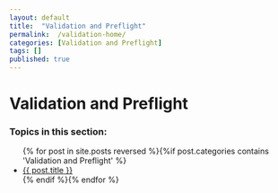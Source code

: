 ```yaml
---
layout: default
title:  "Validation and Preflight"
permalink:  /validation-home/
categories: [Validation and Preflight]
tags: []
published: true
---
```


<div data-type="part" class="hsecpart" data-hederis-type="hsecpart" id="validation-home" data-pi-attrs="id: validation-home" role="doc-part" data-author-name=" " data-book-title=" " title="Validation and Preflight"><h1 data-hederis-type="hblkchaptitle" class="hblkchaptitle" id="pH1Spf7hp">Validation and Preflight</h1><h3>Topics in this section:</h3><ul class="">{% for post in site.posts reversed %}{%if post.categories contains 'Validation and Preflight' %}<li class=""><a class="" href="{{ post.url }}">{{ post.title }}</a></li>{% endif %}{% endfor %}</ul></div>